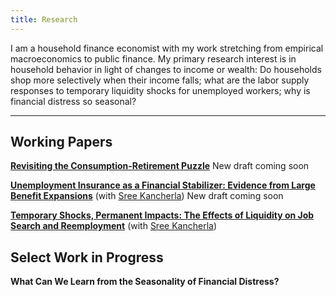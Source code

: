 ```yaml
---
title: Research
---
```


I am a household finance economist with my work stretching from empirical macroeconomics to public finance. My primary research interest is in household behavior in light of changes to income or wealth: Do households shop more selectively when their income falls; what are the labor supply responses to temporary liquidity shocks for unemployed workers; why is financial distress so seasonal?

---
## Working Papers

**[Revisiting the Consumption-Retirement Puzzle](https://nickflamang.github.io/files/nflamang_jmp.pdf)** New draft coming soon

**[Unemployment Insurance as a Financial Stabilizer: Evidence from Large Benefit Expansions](https://nickflamang.github.io/files/UI_Benefit_Expansions_and_Local_Financial_Distress.pdf)** (with [Sree Kancherla](https://sreekancherla.github.io/)) New draft coming soon

**[Temporary Shocks, Permanent Impacts: The Effects of Liquidity on Job Search and Reemployment](https://nickflamang.github.io/files/Unemployment_Liquidity_Job_Search_and_Reemployment.pdf)** (with [Sree Kancherla](https://sreekancherla.github.io/))

## Select Work in Progress

**What Can We Learn from the Seasonality of Financial Distress?** 
